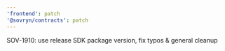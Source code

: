 ```yaml
---
'frontend': patch
'@sovryn/contracts': patch
---
```


SOV-1910: use release SDK package version, fix typos & general cleanup
